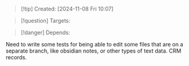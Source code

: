 
>[!tip] Created: [2024-11-08 Fri 10:07]

>[!question] Targets: 

>[!danger] Depends: 

Need to write some tests for being able to edit some files that are on a separate branch, like obsidian notes, or other types of text data.  CRM records.